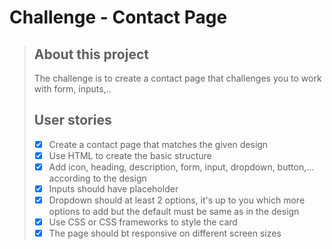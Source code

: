 # Challenge - Contact Page

> ## About this project
>
> The challenge is to create a contact page that challenges you to work with form, inputs,..
>
> ## User stories
>
> - [x] Create a contact page that matches the given design
> - [x] Use HTML to create the basic structure
> - [x] Add icon, heading, description, form, input, dropdown, button,... according to the design
> - [x] Inputs should have placeholder
> - [x] Dropdown should at least 2 options, it's up to you which more options to add but the default must be same as in the design
> - [x] Use CSS or CSS frameworks to style the card
> - [x] The page should bt responsive on different screen sizes